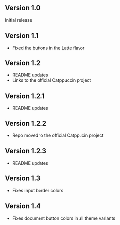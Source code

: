 ## Version 1.0

Initial release

## Version 1.1

- Fixed the buttons in the Latte flavor

## Version 1.2

- README updates
- Links to the official Catppuccin project

## Version 1.2.1

- README updates

## Version 1.2.2

- Repo moved to the official Catppucin project

## Version 1.2.3

- README updates

## Version 1.3

- Fixes input border colors

## Version 1.4

- Fixes document button colors in all theme variants
